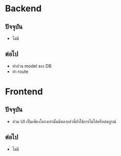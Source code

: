 # Backend
## ปัจจุบัน
- ไม่มี
## ต่อไป
- ทำส่วน model ของ DB
- ทำ route

# Frontend
## ปัจจุบัน 
- ส่วน UI เป็นเพียงโครงเท่านั้นมีหลายส่วนี่ยังใช้การไม่ได้หรือสมบูรณ์
## ต่อไป
- ไม่มี
